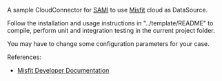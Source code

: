 A sample CloudConnector for [SAMI](https://www.samsungsami.io/) to use [Misfit](https://my.misfit.com) cloud as DataSource.

Follow the installation and usage instructions in "../template/README" to compile, perform unit and integration testing in the current project folder.

You may have to change some configuration parameters for your case. 

References:

* [Misfit Developer Documentation](https://build.misfit.com/apps)
